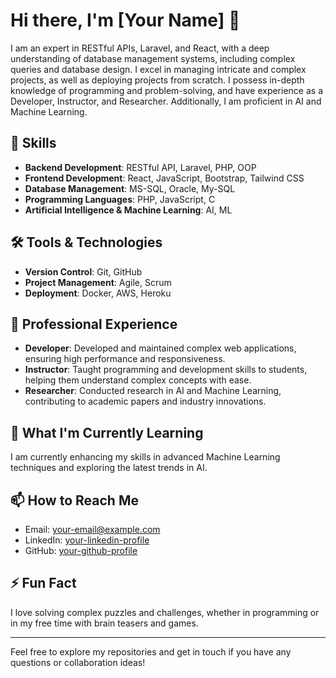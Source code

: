 # Hi there, I'm [Your Name] 👋

I am an expert in RESTful APIs, Laravel, and React, with a deep understanding of database management systems, including complex queries and database design. I excel in managing intricate and complex projects, as well as deploying projects from scratch. I possess in-depth knowledge of programming and problem-solving, and have experience as a Developer, Instructor, and Researcher. Additionally, I am proficient in AI and Machine Learning.

## 🚀 Skills

- **Backend Development**: RESTful API, Laravel, PHP, OOP
- **Frontend Development**: React, JavaScript, Bootstrap, Tailwind CSS
- **Database Management**: MS-SQL, Oracle, My-SQL
- **Programming Languages**: PHP, JavaScript, C
- **Artificial Intelligence & Machine Learning**: AI, ML

## 🛠️ Tools & Technologies

- **Version Control**: Git, GitHub
- **Project Management**: Agile, Scrum
- **Deployment**: Docker, AWS, Heroku

## 💼 Professional Experience

- **Developer**: Developed and maintained complex web applications, ensuring high performance and responsiveness.
- **Instructor**: Taught programming and development skills to students, helping them understand complex concepts with ease.
- **Researcher**: Conducted research in AI and Machine Learning, contributing to academic papers and industry innovations.

## 🌱 What I'm Currently Learning

I am currently enhancing my skills in advanced Machine Learning techniques and exploring the latest trends in AI.

## 📫 How to Reach Me

- Email: [your-email@example.com](mailto:your-email@example.com)
- LinkedIn: [your-linkedin-profile](https://linkedin.com/in/yourprofile)
- GitHub: [your-github-profile](https://github.com/yourprofile)

## ⚡ Fun Fact

I love solving complex puzzles and challenges, whether in programming or in my free time with brain teasers and games.

---

Feel free to explore my repositories and get in touch if you have any questions or collaboration ideas!
